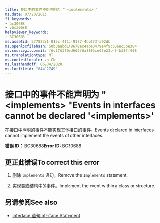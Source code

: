 ```yaml
---
title: 接口中的事件不能声明为 " <implements> "
ms.date: 07/20/2015
f1_keywords:
- bc30688
- vbc30688
helpviewer_keywords:
- BC30688
ms.assetid: 577823c1-815c-4f1c-9177-4bbf73fa92db
ms.openlocfilehash: 50b3aabd148678ec4aba0479e4f9c00aec5be384
ms.sourcegitcommit: f8c270376ed905f6a8896ce0fe25b4f4b38ff498
ms.translationtype: MT
ms.contentlocale: zh-CN
ms.lasthandoff: 06/04/2020
ms.locfileid: "84412749"
---
```

# <a name="events-in-interfaces-cannot-be-declared-implements"></a><span data-ttu-id="5bc70-102">接口中的事件不能声明为 " \<implements> "</span><span class="sxs-lookup"><span data-stu-id="5bc70-102">Events in interfaces cannot be declared '\<implements>'</span></span>
<span data-ttu-id="5bc70-103">在接口中声明的事件不能实现其他接口的事件。</span><span class="sxs-lookup"><span data-stu-id="5bc70-103">Events declared in interfaces cannot implement the events of other interfaces.</span></span>  
  
 <span data-ttu-id="5bc70-104">**错误 ID：** BC30688</span><span class="sxs-lookup"><span data-stu-id="5bc70-104">**Error ID:** BC30688</span></span>  
  
## <a name="to-correct-this-error"></a><span data-ttu-id="5bc70-105">更正此错误</span><span class="sxs-lookup"><span data-stu-id="5bc70-105">To correct this error</span></span>  
  
1. <span data-ttu-id="5bc70-106">删除 `Implements` 语句。</span><span class="sxs-lookup"><span data-stu-id="5bc70-106">Remove the `Implements` statement.</span></span>  
  
2. <span data-ttu-id="5bc70-107">实现类或结构中的事件。</span><span class="sxs-lookup"><span data-stu-id="5bc70-107">Implement the event within a class or structure.</span></span>  
  
## <a name="see-also"></a><span data-ttu-id="5bc70-108">另请参阅</span><span class="sxs-lookup"><span data-stu-id="5bc70-108">See also</span></span>

- [<span data-ttu-id="5bc70-109">Interface 语句</span><span class="sxs-lookup"><span data-stu-id="5bc70-109">Interface Statement</span></span>](../language-reference/statements/interface-statement.md)
